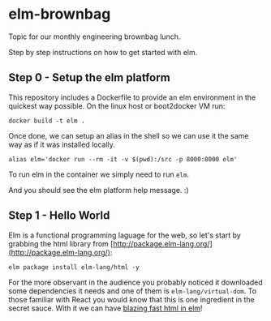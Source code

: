 # elm-brownbag

Topic for our monthly engineering brownbag lunch.

Step by step instructions on how to get started with elm.

## Step 0 - Setup the elm platform

This repository includes a Dockerfile to provide an elm environment in the quickest way possible. On the linux host or boot2docker VM run:

`docker build -t elm .`

Once done, we can setup an alias in the shell so we can use it the same way as if it was installed locally.

`alias elm='docker run --rm -it -v $(pwd):/src -p 8000:8000 elm'`

To run elm in the container we simply need to run `elm`.

And you should see the elm platform help message. :)

## Step 1 - Hello World

Elm is a functional programming laguage for the web, so let's start by grabbing the html library from [http://package.elm-lang.org/](http://package.elm-lang.org/):

`elm package install elm-lang/html -y`

For the more observant in the audience you probably noticed it downloaded some dependencies it needs and one of them is `elm-lang/virtual-dom`. To those familiar with React you would know that this is one ingredient in the secret sauce. With it we can have [blazing fast html in elm](http://elm-lang.org/blog/blazing-fast-html)!
